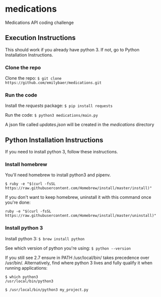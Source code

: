 # medications
Medications API coding challenge

## Execution Instructions
This should work if you already have python 3. If not, go to Python Installation Instructions.

### Clone the repo

Clone the repo: 
`$ git clone https://github.com/emilybaer/medications.git`

### Run the code
Install the *requests* package: `$ pip install requests`

Run the code: `$ python3 medications/main.py`

A json file called *updates.json* will be created in the *medications* directory

## Python Installation Instructions
If you need to install python 3, follow these instructions.

### Install homebrew
You'll need homebrew to install python3 and pipenv.
```
$ ruby -e "$(curl -fsSL https://raw.githubusercontent.com/Homebrew/install/master/install)"
```

If you don't want to keep homebrew, uninstall it with this command once you're done:
```
ruby -e "$(curl -fsSL https://raw.githubusercontent.com/Homebrew/install/master/uninstall)"
```

### Install python 3
Install python 3: 
```$ brew install python```

See which version of python you're using: 
```$ python --version```

If you still see 2.7 ensure in PATH /usr/local/bin/ takes precedence over /usr/bin/.
Alternatively, find where python 3 lives and fully qualify it when running applications:
```
$ which python3
/usr/local/bin/python3

$ /usr/local/bin/python3 my_project.py
```